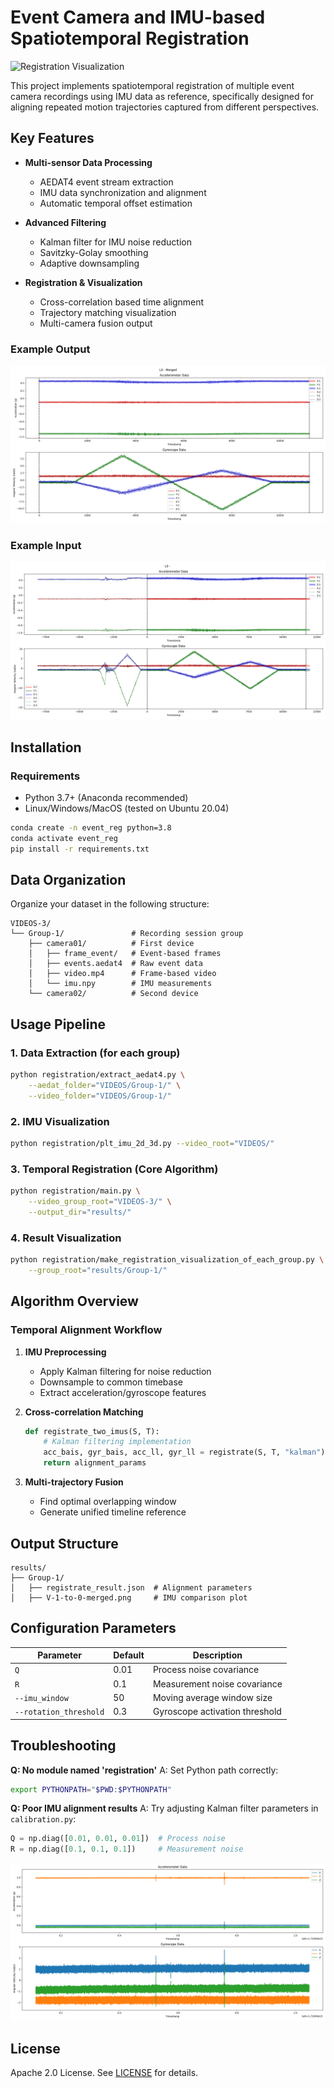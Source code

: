 # Event Camera and IMU-based Spatiotemporal Registration

![Registration Visualization](images/res.png)

This project implements spatiotemporal registration of multiple event camera recordings using IMU data as reference, specifically designed for aligning repeated motion trajectories captured from different perspectives.

## Key Features

- **Multi-sensor Data Processing**
  - AEDAT4 event stream extraction
  - IMU data synchronization and alignment
  - Automatic temporal offset estimation

- **Advanced Filtering**
  - Kalman filter for IMU noise reduction
  - Savitzky-Golay smoothing
  - Adaptive downsampling

- **Registration & Visualization**
  - Cross-correlation based time alignment
  - Trajectory matching visualization
  - Multi-camera fusion output

### Example Output
![](./images/V-2-to-0-merged.png)

### Example Input
![](./images/V-2-to-0.png)

## Installation

### Requirements
- Python 3.7+ (Anaconda recommended)
- Linux/Windows/MacOS (tested on Ubuntu 20.04)

```bash
conda create -n event_reg python=3.8
conda activate event_reg
pip install -r requirements.txt
```

## Data Organization

Organize your dataset in the following structure:
```
VIDEOS-3/
└── Group-1/               # Recording session group
    ├── camera01/          # First device
    │   ├── frame_event/   # Event-based frames
    │   ├── events.aedat4  # Raw event data
    │   ├── video.mp4      # Frame-based video
    │   └── imu.npy        # IMU measurements
    └── camera02/          # Second device
```

## Usage Pipeline

### 1. Data Extraction (for each group)
```bash
python registration/extract_aedat4.py \
    --aedat_folder="VIDEOS/Group-1/" \
    --video_folder="VIDEOS/Group-1/"
```

### 2. IMU Visualization
```bash
python registration/plt_imu_2d_3d.py --video_root="VIDEOS/"
```

### 3. Temporal Registration (Core Algorithm)
```bash
python registration/main.py \
    --video_group_root="VIDEOS-3/" \
    --output_dir="results/"
```

### 4. Result Visualization
```bash
python registration/make_registration_visualization_of_each_group.py \
    --group_root="results/Group-1/"
```

## Algorithm Overview

### Temporal Alignment Workflow
1. **IMU Preprocessing**
   - Apply Kalman filtering for noise reduction
   - Downsample to common timebase
   - Extract acceleration/gyroscope features

2. **Cross-correlation Matching**
   ```python
   def registrate_two_imus(S, T):
       # Kalman filtering implementation
       acc_bais, gyr_bais, acc_ll, gyr_ll = registrate(S, T, "kalman")
       return alignment_params
   ```

3. **Multi-trajectory Fusion**
   - Find optimal overlapping window
   - Generate unified timeline reference

## Output Structure

```
results/
├── Group-1/
│   ├── registrate_result.json  # Alignment parameters
│   ├── V-1-to-0-merged.png     # IMU comparison plot
```

## Configuration Parameters

| Parameter | Default | Description |
|-----------|---------|-------------|
| `Q` | 0.01 | Process noise covariance |
| `R` | 0.1 | Measurement noise covariance |
| `--imu_window` | 50 | Moving average window size |
| `--rotation_threshold` | 0.3 | Gyroscope activation threshold |



## Troubleshooting

**Q: No module named 'registration'**
A: Set Python path correctly:
```bash
export PYTHONPATH="$PWD:$PYTHONPATH"
```

**Q: Poor IMU alignment results**
A: Try adjusting Kalman filter parameters in `calibration.py`:
```python
Q = np.diag([0.01, 0.01, 0.01])  # Process noise
R = np.diag([0.1, 0.1, 0.1])     # Measurement noise
```

![](./images/10-IMU-Calib.png)


## License
Apache 2.0 License. See [LICENSE](LICENSE) for details.

